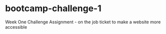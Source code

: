 # bootcamp-challenge-1
Week One Challenge Assignment -  on the job ticket to make a website more accessible
